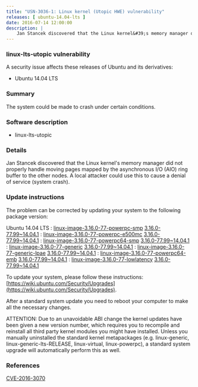 ```yaml
---
title: "USN-3036-1: Linux kernel (Utopic HWE) vulnerability"
releases: [ ubuntu-14.04-lts ]
date: 2016-07-14 12:00:00
description: |
    Jan Stancek discovered that the Linux kernel&#39;s memory manager did not properly handle moving pages mapped by the asynchronous I/O (AIO) ring buffer to the other nodes. A local attacker could use this to cause a denial of service (system crash). 
--- 
```

 
### linux-lts-utopic vulnerability

A security issue affects these releases of Ubuntu and its derivatives:

* Ubuntu 14.04 LTS

### Summary

The system could be made to crash under certain conditions. 

### Software description

* linux-lts-utopic 

### Details

Jan Stancek discovered that the Linux kernel&#39;s memory manager did not properly handle moving pages mapped by the asynchronous I/O (AIO) ring buffer to the other nodes. A local attacker could use this to cause a denial of service (system crash). 

### Update instructions

The problem can be corrected by updating your system to the following package version:

Ubuntu 14.04 LTS
 : [linux-image-3.16.0-77-powerpc-smp](https://launchpad.net/ubuntu/+source/linux-lts-utopic) <span> [3.16.0-77.99~14.04.1](https://launchpad.net/ubuntu/+source/linux-lts-utopic/3.16.0-77.99~14.04.1) </span> 
 : [linux-image-3.16.0-77-powerpc-e500mc](https://launchpad.net/ubuntu/+source/linux-lts-utopic) <span> [3.16.0-77.99~14.04.1](https://launchpad.net/ubuntu/+source/linux-lts-utopic/3.16.0-77.99~14.04.1) </span> 
 : [linux-image-3.16.0-77-powerpc64-smp](https://launchpad.net/ubuntu/+source/linux-lts-utopic) <span> [3.16.0-77.99~14.04.1](https://launchpad.net/ubuntu/+source/linux-lts-utopic/3.16.0-77.99~14.04.1) </span> 
 : [linux-image-3.16.0-77-generic](https://launchpad.net/ubuntu/+source/linux-lts-utopic) <span> [3.16.0-77.99~14.04.1](https://launchpad.net/ubuntu/+source/linux-lts-utopic/3.16.0-77.99~14.04.1) </span> 
 : [linux-image-3.16.0-77-generic-lpae](https://launchpad.net/ubuntu/+source/linux-lts-utopic) <span> [3.16.0-77.99~14.04.1](https://launchpad.net/ubuntu/+source/linux-lts-utopic/3.16.0-77.99~14.04.1) </span> 
 : [linux-image-3.16.0-77-powerpc64-emb](https://launchpad.net/ubuntu/+source/linux-lts-utopic) <span> [3.16.0-77.99~14.04.1](https://launchpad.net/ubuntu/+source/linux-lts-utopic/3.16.0-77.99~14.04.1) </span> 
 : [linux-image-3.16.0-77-lowlatency](https://launchpad.net/ubuntu/+source/linux-lts-utopic) <span> [3.16.0-77.99~14.04.1](https://launchpad.net/ubuntu/+source/linux-lts-utopic/3.16.0-77.99~14.04.1) </span> 

To update your system, please follow these instructions: [https://wiki.ubuntu.com/Security/Upgrades](https://wiki.ubuntu.com/Security/Upgrades).

After a standard system update you need to reboot your computer to make all the necessary changes.

ATTENTION: Due to an unavoidable ABI change the kernel updates have been given a new version number, which requires you to recompile and reinstall all third party kernel modules you might have installed. Unless you manually uninstalled the standard kernel metapackages (e.g. linux-generic, linux-generic-lts-RELEASE, linux-virtual, linux-powerpc), a standard system upgrade will automatically perform this as well. 

### References

 [CVE-2016-3070](http://people.ubuntu.com/~ubuntu-security/cve/CVE-2016-3070)
 
